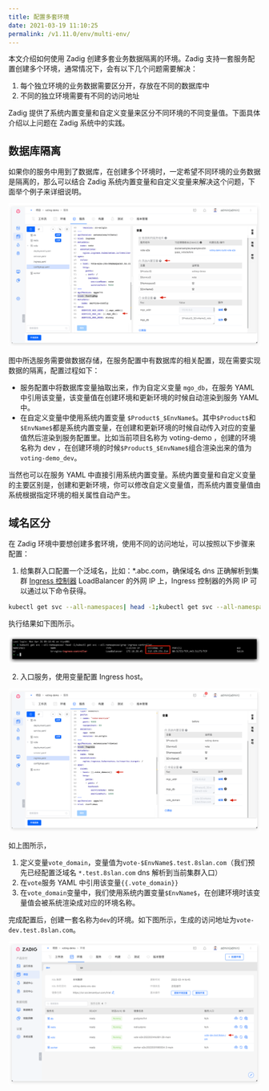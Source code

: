 ```yaml
---
title: 配置多套环境
date: 2021-03-19 11:10:25
permalink: /v1.11.0/env/multi-env/
---
```


本文介绍如何使用 Zadig 创建多套业务数据隔离的环境。Zadig 支持一套服务配置创建多个环境，通常情况下，会有以下几个问题需要解决：

1. 每个独立环境的业务数据需要区分开，存放在不同的数据库中
2. 不同的独立环境需要有不同的访问地址

Zadig 提供了系统内置变量和自定义变量来区分不同环境的不同变量值。下面具体介绍以上问题在 Zadig 系统中的实践。

## 数据库隔离
如果你的服务中用到了数据库，在创建多个环境时，一定希望不同环境的业务数据是隔离的，那么可以结合 Zadig 系统内置变量和自定义变量来解决这个问题，下面举个例子来详细说明。

![数据库隔离](./_images/multi_env_db.png)

图中所选服务需要做数据存储，在服务配置中有数据库的相关配置，现在需要实现数据的隔离，配置过程如下：
* 服务配置中将数据库变量抽取出来，作为自定义变量 `mgo_db`，在服务 YAML 中引用该变量，该变量值在创建环境和更新环境的时候自动渲染到服务 YAML 中。
* 在自定义变量中使用系统内置变量 `$Product$_$EnvName$`。其中`$Product$`和`$EnvName$`都是系统内置变量，在创建和更新环境的时候自动传入对应的变量值然后渲染到服务配置里。比如当前项目名称为 voting-demo ，创建的环境名称为 dev ，在创建环境的时候`$Product$_$EnvName$`组合渲染出来的值为`voting-demo_dev`。

当然也可以在服务 YAML 中直接引用系统内置变量。系统内置变量和自定义变量的主要区别是，创建和更新环境，你可以修改自定义变量值，而系统内置变量值由系统根据指定环境的相关属性自动产生。

## 域名区分
在 Zadig 环境中要想创建多套环境，使用不同的访问地址，可以按照以下步骤来配置：
1. 给集群入口配置一个泛域名，比如：*.abc.com，确保域名 dns 正确解析到集群 [Ingress 控制器](https://kubernetes.io/zh/docs/concepts/services-networking/ingress-controllers/) LoadBalancer 的外网 IP 上，Ingress 控制器的外网 IP 可以通过以下命令获得。

``` bash
kubectl get svc --all-namespaces| head -1;kubectl get svc --all-namespaces|grep ingress-controller
```
执行结果如下图所示。

![Ingress控制器外网IP](./_images/multi_env_ingress.png)

2. 入口服务，使用变量配置 Ingress host。

![Ingress控制器变量](./_images/multi_env_ingress_config.png)

如上图所示，
1. 定义变量`vote_domain`，变量值为`vote-$EnvName$.test.8slan.com`（我们预先已经配置泛域名 `*.test.8slan.com` dns 解析到当前集群入口）
2. 在`vote`服务 YAML 中引用该变量<span v-pre>`{{.vote_domain}}`</span>
3. 在`vote_domain`变量中，我们使用系统内置变量`$EnvName$`，在创建环境时该变量值会被系统渲染成对应的环境名称。

完成配置后，创建一套名称为`dev`的环境。如下图所示，生成的访问地址为`vote-dev.test.8slan.com`。

![Ingress 配置结果](./_images/multi_env_ingress_result.png)
